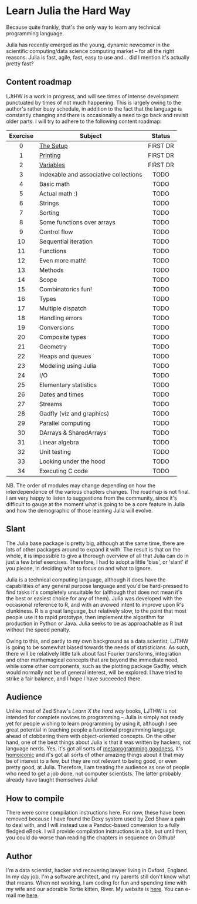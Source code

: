 # Learn Julia the Hard Way

Because quite frankly, that's the only way to learn any technical programming language.

Julia has recently emerged as the young, dynamic newcomer in the scientific computing/data science computing market – for all the right reasons. Julia is fast, agile, fast, easy to use and... did I mention it's actually pretty fast?


## Content roadmap

LJtHW is a work in progress, and will see times of intense development punctuated by times of not much happening. This is largely owing to the author's rather busy schedule, in addition to the fact that the language is constantly changing and there is occasionally a need to go back and revisit older parts. I will try to adhere to the following content roadmap:

| Exercise | Subject                                         | Status         |
|:--------:|-------------------------------------------------|:--------------:|
| 0        | [The Setup](https://github.com/chrisvoncsefalvay/learn-julia-the-hard-way/blob/master/_chapters/03-ex0.md)                                   | FIRST DR        |
| 1        | [Printing](https://github.com/chrisvoncsefalvay/learn-julia-the-hard-way/blob/master/_chapters/04-ex1.md)                                    | FIRST DR         |
| 2		   | [Variables](https://github.com/chrisvoncsefalvay/learn-julia-the-hard-way/blob/master/_chapters/05-ex2.md)								         | FIRST DR			  |
| 3		   | Indexable and associative collections			 | TODO	          |				
| 4        | Basic math 									 | TODO			  |
| 5		   | Actual math :)									 | TODO			  |
| 6 	   | Strings										 | TODO			  |
| 7	       | Sorting										 | TODO			  |
| 8  	   | Some functions over arrays						 | TODO			  |
| 9 	   | Control flow									 | TODO			  |
| 10	   | Sequential iteration							 | TODO			  |
| 11	   | Functions										 | TODO			  |
| 12	   | Even more math! 								 | TODO			  |
| 13	   | Methods										 | TODO			  |
| 14	   | Scope											 | TODO			  |
| 15	   | Combinatorics fun! 							 | TODO			  |
| 16	   | Types											 | TODO			  |
| 17	   | Multiple dispatch								 | TODO			  |
| 18	   | Handling errors								 | TODO			  |
| 19	   | Conversions								     | TODO			  |
| 20	   | Composite types								 | TODO			  |
| 21	   | Geometry										 | TODO			  |
| 22	   | Heaps and queues								 | TODO			  |
| 23	   | Modeling using Julia							 | TODO			  |
| 24	   | I/O											 | TODO			  |
| 25	   | Elementary statistics							 | TODO			  |
| 26	   | Dates and times							     | TODO			  |
| 27	   | Streams									     | TODO			  |
| 28	   | Gadfly (viz and graphics)					     | TODO			  |
| 29	   | Parallel computing								 | TODO			  |
| 30	   | DArrays & SharedArrays							 | TODO			  |
| 31	   | Linear algebra									 | TODO			  |
| 32	   | Unit testing									 | TODO			  |
| 33	   | Looking under the hood							 | TODO			  |
| 34	   | Executing C code								 | TODO			  |

NB. The order of modules may change depending on how the interdependence of the various chapters changes. The roadmap is not final. I am very happy to listen to suggestions from the community, since it's difficult to gauge at the moment what is going to be a core feature in Julia and how the demographic of those learning Julia will evolve.

## Slant

The Julia base package is pretty big, although at the same time, there are lots of other packages around to expand it with. The result is that on the whole, it is impossible to give a thorough overview of all that Julia can do in just a few brief exercises. Therefore, I had to adopt a little 'bias', or 'slant' if you please, in deciding what to focus on and what to ignore. 

Julia is a technical computing language, although it does have the capabilities of any general purpose language and you'd be hard-pressed to find tasks it's completely unsuitable for (although that does not mean it's the best or easiest choice for any of them). Julia was developed with the occasional reference to R, and with an avowed intent to improve upon R's clunkiness. R is a great language, but relatively slow, to the point that most people use it to rapid prototype, then implement the algorithm for production in Python or Java. Julia seeks to be as approachable as R but without the speed penalty. 

Owing to this, and partly to my own background as a data scientist, LJTHW is going to be somewhat biased towards the needs of statisticians. As such, there will be relatively little talk about fast Fourier transforms, integration and other mathemagical concepts that are beyond the immediate need, while some other components, such as the plotting package Gadfly, which would normally not be of general interest, will be explored. I have tried to strike a fair balance, and I hope I have succeeded there.

## Audience

Unlike most of Zed Shaw's _Learn X the hard way_ books, LJTHW is not intended for complete novices to programming – Julia is simply not ready yet for people wishing to learn programming by using it, although I see great potential in teaching people a functional programming language ahead of clobbering them with object-oriented concepts. On the other hand, one of the best things about Julia is that it was written by hackers, not language nerds. Yes, it's got all sorts of [metaprogramming goodness](http://docs.julialang.org/en/release-0.3/manual/metaprogramming/), it's [homoiconic](http://c2.com/cgi/wiki?HomoiconicLanguages) and it's got all sorts of other amazing things about it that may be of interest to a few, but they are not relevant to being good, or even pretty good, at Julia. Therefore, I am treating the audience as one of people who need to get a job done, not computer scientists. The latter probably already have taught themselves Julia!

## How to compile

There were some compilation instructions here. For now, these have been removed because I have found the Dexy system used by Zed Shaw a pain to deal with, and I will instead use a Pandoc-based conversion to a fully fledged eBook. I will provide compilation instructions in a bit, but until then, you could do worse than reading the chapters in sequence on Github!

## Author

I'm a data scientist, hacker and recovering lawyer living in Oxford, England. In my day job, I'm a software architect, and my parents still don't know what that means. When not working, I am coding for fun and spending time with my wife and our adorable Tortie kitten, River. My website is [here](http://www.chrisvoncsefalvay.com). You can e-mail me [here](mailto:chris[AT]chrisvoncsefalvay[DOT]com).

